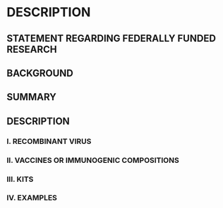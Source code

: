 # DESCRIPTION

## STATEMENT REGARDING FEDERALLY FUNDED RESEARCH

## BACKGROUND

## SUMMARY

## DESCRIPTION

### I. RECOMBINANT VIRUS

### II. VACCINES OR IMMUNOGENIC COMPOSITIONS

### III. KITS

### IV. EXAMPLES

